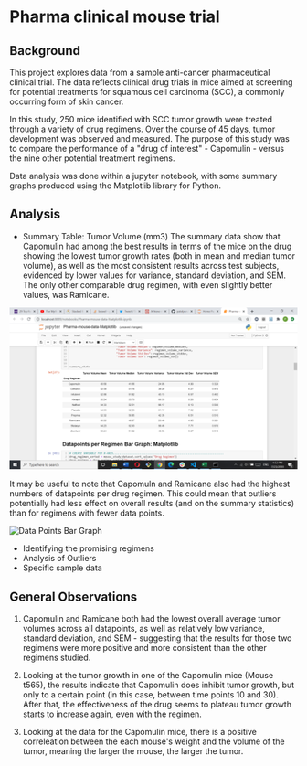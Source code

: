 # Pharma clinical mouse trial

## Background
This project explores data from a sample anti-cancer pharmaceutical clinical trial. The data reflects clinical drug trials in mice aimed at screening for potential treatments for squamous cell carcinoma (SCC), a commonly occurring form of skin cancer. 

In this study, 250 mice identified with SCC tumor growth were treated through a variety of drug regimens. Over the course of 45 days, tumor development was observed and measured. The purpose of this study was to compare the performance of a "drug of interest" - Capomulin - versus the nine other potential treatment regimens. 

Data analysis was done within a jupyter notebook, with some summary graphs produced using the Matplotlib library for Python. 

## Analysis
* Summary Table: Tumor Volume (mm3)
The summary data show that Capomulin had among the best results in terms of the mice on the drug showing the lowest tumor growth rates (both in mean and median tumor volume), as well as the most consistent results across test subjects, evidenced by lower values for variance, standard deviation, and SEM. The only other comparable drug regimen, with even slightly better values, was Ramicane. 

![Summary Table](Images/drug_results_summary.png)

It may be useful to note that Capomuln and Ramicane also had the highest numbers of datapoints per drug regimen.  This could mean that outliers potentially had less effect on overall results (and on the summary statistics) than for regimens with fewer data points. 

![Data Points Bar Graph](Images/data_points_bar.png)


* Identifying the promising regimens
* Analysis of Outliers
* Specific sample data

## General Observations
1. Capomulin and Ramicane both had the lowest overall average tumor volumes across all datapoints, as well as relatively low variance, standard deviation, and SEM - suggesting that the results for those two regimens were more positive and more consistent than the other regimens studied.

2. Looking at the tumor growth in one of the Capomulin mice (Mouse t565), the results indicate that Capomulin does inhibit tumor growth, but only to a certain point (in this case, between time points 10 and 30). After that, the effectiveness of the drug seems to plateau tumor growth starts to increase again, even with the regimen.

3. Looking at the data for the Capomulin mice, there is a positive correleation between the each mouse's weight and the volume of the tumor, meaning the larger the mouse, the larger the tumor.